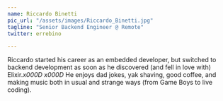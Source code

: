 ```yaml
---
name: Riccardo Binetti
pic_url: "/assets/images/Riccardo_Binetti.jpg"
tagline: "Senior Backend Engineer @ Remote"
twitter: errebino

---
```

Riccardo started his career as an embedded developer, but switched to backend development as soon as he discovered (and fell in love with) Elixir._x000D_
_x000D_
He enjoys dad jokes, yak shaving, good coffee, and making music both in usual and strange ways (from Game Boys to live coding).
